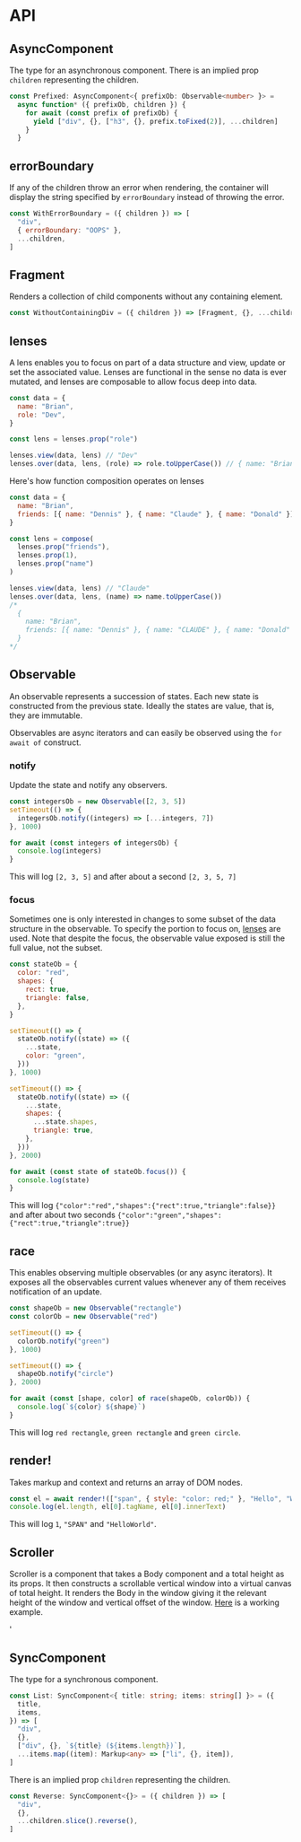 # API

## AsyncComponent<T>

The type for an asynchronous component. There is an implied prop `children` representing the children.

```ts
const Prefixed: AsyncComponent<{ prefixOb: Observable<number> }> =
  async function* ({ prefixOb, children }) {
    for await (const prefix of prefixOb) {
      yield ["div", {}, ["h3", {}, prefix.toFixed(2)], ...children]
    }
  }
```

## errorBoundary

If any of the children throw an error when rendering, the container will display the string specified by `errorBoundary` instead of throwing the error.

```js
const WithErrorBoundary = ({ children }) => [
  "div",
  { errorBoundary: "OOPS" },
  ...children,
]
```

## Fragment

Renders a collection of child components without any containing element.

```js
const WithoutContainingDiv = ({ children }) => [Fragment, {}, ...children]
```

## lenses

A lens enables you to focus on part of a data structure and view, update or set the associated value. Lenses are functional in the sense no data is ever mutated, and lenses are composable to allow focus deep into data.

```js
const data = {
  name: "Brian",
  role: "Dev",
}

const lens = lenses.prop("role")

lenses.view(data, lens) // "Dev"
lenses.over(data, lens, (role) => role.toUpperCase()) // { name: "Brian", role: "DEV" }
```

Here's how function composition operates on lenses

```js
const data = {
  name: "Brian",
  friends: [{ name: "Dennis" }, { name: "Claude" }, { name: "Donald" }],
}

const lens = compose(
  lenses.prop("friends"),
  lenses.prop(1),
  lenses.prop("name")
)

lenses.view(data, lens) // "Claude"
lenses.over(data, lens, (name) => name.toUpperCase())
/*
  {
    name: "Brian",
    friends: [{ name: "Dennis" }, { name: "CLAUDE" }, { name: "Donald" }],
  }
*/
```

## Observable

An observable represents a succession of states. Each new state is constructed from the previous state. Ideally the states are value, that is, they are immutable.

Observables are async iterators and can easily be observed using the `for await of` construct.

### notify

Update the state and notify any observers.

```js
const integersOb = new Observable([2, 3, 5])
setTimeout(() => {
  integersOb.notify((integers) => [...integers, 7])
}, 1000)

for await (const integers of integersOb) {
  console.log(integers)
}
```

This will log `[2, 3, 5]` and after about a second `[2, 3, 5, 7]`

### focus

Sometimes one is only interested in changes to some subset of the data structure in the observable. To specify the portion to focus on, [lenses](#lenses) are used. Note that despite the focus, the observable value exposed is still the full value, not the subset.

```js
const stateOb = {
  color: "red",
  shapes: {
    rect: true,
    triangle: false,
  },
}

setTimeout(() => {
  stateOb.notify((state) => ({
    ...state,
    color: "green",
  }))
}, 1000)

setTimeout(() => {
  stateOb.notify((state) => ({
    ...state,
    shapes: {
      ...state.shapes,
      triangle: true,
    },
  }))
}, 2000)

for await (const state of stateOb.focus()) {
  console.log(state)
}
```

This will log `{"color":"red","shapes":{"rect":true,"triangle":false}}` and after about two seconds `{"color":"green","shapes":{"rect":true,"triangle":true}}`

## race

This enables observing multiple observables (or any async iterators). It exposes all the observables current values whenever any of them receives notification of an update.

```js
const shapeOb = new Observable("rectangle")
const colorOb = new Observable("red")

setTimeout(() => {
  colorOb.notify("green")
}, 1000)

setTimeout(() => {
  shapeOb.notify("circle")
}, 2000)

for await (const [shape, color] of race(shapeOb, colorOb)) {
  console.log(`${color} ${shape}`)
}
```

This will log `red rectangle`, `green rectangle` and `green circle`.

## renderǃ

Takes markup and context and returns an array of DOM nodes.

```js
const el = await renderǃ(["span", { style: "color: red;" }, "Hello", "World"])
console.log(el.length, el[0].tagName, el[0].innerText)
```

This will log `1`, `"SPAN"` and `"HelloWorld"`.

## Scroller

Scroller is a component that takes a Body component and a total height as its props. It then constructs a scrollable vertical window into a virtual canvas of total height. It renders the Body in the window giving it the relevant height of the window and vertical offset of the window. [Here](../readme.md#virtual-scrolling) is a working example.

'

## SyncComponent<T>

The type for a synchronous component.

```ts
const List: SyncComponent<{ title: string; items: string[] }> = ({
  title,
  items,
}) => [
  "div",
  {},
  ["div", {}, `${title} (${items.length})`],
  ...items.map((item): Markup<any> => ["li", {}, item]),
]
```

There is an implied prop `children` representing the children.

```ts
const Reverse: SyncComponent<{}> = ({ children }) => [
  "div",
  {},
  ...children.slice().reverse(),
]
```
